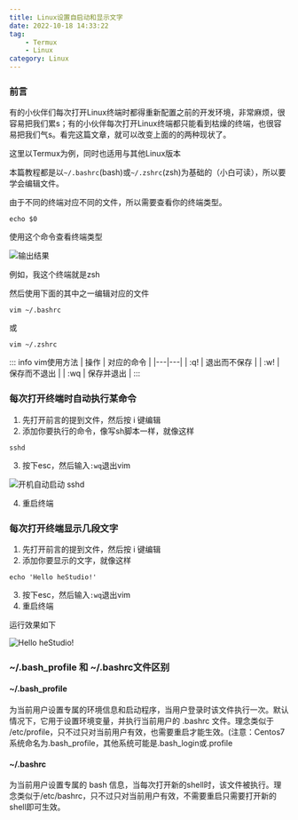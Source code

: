 ```yaml
---
title: Linux设置自启动和显示文字
date: 2022-10-18 14:33:22
tag: 
    - Termux
    - Linux
category: Linux
---
```


### 前言
有的小伙伴们每次打开Linux终端时都得重新配置之前的开发环境，非常麻烦，很容易把我们累s；有的小伙伴每次打开Linux终端都只能看到枯燥的终端，也很容易把我们气s。看完这篇文章，就可以改变上面的的两种现状了。

这里以Termux为例，同时也适用与其他Linux版本

本篇教程都是以`~/.bashrc`(bash)或`~/.zshrc`(zsh)为基础的（小白可读），所以要学会编辑文件。

由于不同的终端对应不同的文件，所以需要查看你的终端类型。
```
echo $0
```
使用这个命令查看终端类型

![输出结果](https://hestudio-server-image.oss-cn-hongkong.aliyuncs.com/2022/12/11/6395a23825ef2.jpg)

例如，我这个终端就是zsh

然后使用下面的其中之一编辑对应的文件
```
vim ~/.bashrc
```
或
```
vim ~/.zshrc
```

::: info
vim使用方法
| 操作 | 对应的命令 |
|---|---|
| :q! | 退出而不保存 |
| :w! | 保存而不退出 |
| :wq | 保存并退出 |
:::

### 每次打开终端时自动执行某命令
1. 先打开前言的提到文件，然后按 i 键编辑
2. 添加你要执行的命令，像写sh脚本一样，就像这样
```
sshd
```
3. 按下esc，然后输入`:wq`退出vim

![开机自动启动 sshd ](https://hestudio-server-image.oss-cn-hongkong.aliyuncs.com/2022/12/11/6395a23ade90b.jpg)

4. 重启终端

### 每次打开终端显示几段文字
1. 先打开前言的提到文件，然后按 i 键编辑
2. 添加你要显示的文字，就像这样
```
echo 'Hello heStudio!'
```
3. 按下esc，然后输入`:wq`退出vim
4. 重启终端

运行效果如下

![Hello heStudio!](https://hestudio-server-image.oss-cn-hongkong.aliyuncs.com/2022/12/11/6395a23ca4cb0.jpg)

### ~/.bash_profile 和 ~/.bashrc文件区别
#### ~/.bash_profile
为当前用户设置专属的环境信息和启动程序，当用户登录时该文件执行一次。默认情况下，它用于设置环境变量，并执行当前用户的 .bashrc 文件。理念类似于 /etc/profile，只不过只对当前用户有效，也需要重启才能生效。(注意：Centos7系统命名为.bash_profile，其他系统可能是.bash_login或.profile

#### ~/.bashrc
为当前用户设置专属的 bash 信息，当每次打开新的shell时，该文件被执行。理念类似于/etc/bashrc，只不过只对当前用户有效，不需要重启只需要打开新的shell即可生效。
